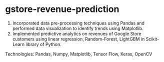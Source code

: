 # gstore-revenue-prediction

1. Incorporated data pre-processing techniques using Pandas and performed data visualization
to identify trends using Matplotlib.
2. Implemented predictive analytics on revenues of Google Store customers using linear
regression, Random-Forest, LightGBM in Scikit-Learn library of Python.

Technologies: Pandas, Numpy, Matplotlib, Tensor Flow, Keras, OpenCV
